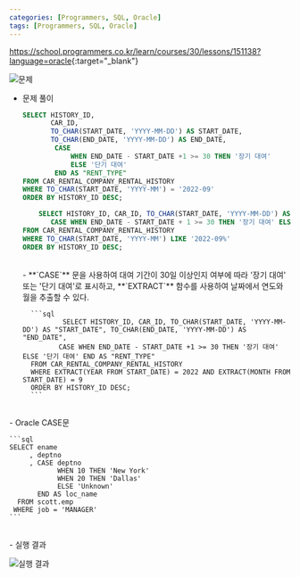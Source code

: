 ```yaml
---
categories: [Programmers, SQL, Oracle]
tags: [Programmers, SQL, Oracle] 
---
```


<https://school.programmers.co.kr/learn/courses/30/lessons/151138?language=oracle>{:target="_blank"}

![문제](/assets/img/programmers/sql/oracle/%E1%84%8C%E1%85%A1%E1%84%83%E1%85%A9%E1%86%BC%E1%84%8E%E1%85%A1_%E1%84%83%E1%85%A2%E1%84%8B%E1%85%A7_%E1%84%80%E1%85%B5%E1%84%85%E1%85%A9%E1%86%A8%E1%84%8B%E1%85%A6%E1%84%89%E1%85%A5_%E1%84%8C%E1%85%A1%E1%86%BC%E1%84%80%E1%85%B5%E2%80%A2%E1%84%83%E1%85%A1%E1%86%AB%E1%84%80%E1%85%B5_%E1%84%83%E1%85%A2%E1%84%8B%E1%85%A7_%E1%84%80%E1%85%AE%E1%84%87%E1%85%AE%E1%86%AB%E1%84%92%E1%85%A1%E1%84%80%E1%85%B5(1).png)

- 문제 풀이
    
    ```sql
    SELECT HISTORY_ID, 
           CAR_ID, 
           TO_CHAR(START_DATE, 'YYYY-MM-DD') AS START_DATE, 
           TO_CHAR(END_DATE, 'YYYY-MM-DD') AS END_DATE,
            CASE 
                WHEN END_DATE - START_DATE +1 >= 30 THEN '장기 대여'
                ELSE '단기 대여'
            END AS "RENT_TYPE"
    FROM CAR_RENTAL_COMPANY_RENTAL_HISTORY
    WHERE TO_CHAR(START_DATE, 'YYYY-MM') = '2022-09' 
    ORDER BY HISTORY_ID DESC;
    ```
    
    ```sql
    	SELECT HISTORY_ID, CAR_ID, TO_CHAR(START_DATE, 'YYYY-MM-DD') AS START_DATE, TO_CHAR(END_DATE, 'YYYY-MM-DD') AS END_DATE,
           CASE WHEN END_DATE - START_DATE + 1 >= 30 THEN '장기 대여' ELSE '단기 대여' END AS "RENT_TYPE"
    FROM CAR_RENTAL_COMPANY_RENTAL_HISTORY
    WHERE TO_CHAR(START_DATE, 'YYYY-MM') LIKE '2022-09%'
    ORDER BY HISTORY_ID DESC;
    ```
	
    <br>
    - **`CASE`** 문을 사용하여 대여 기간이 30일 이상인지 여부에 따라 '장기 대여' 또는 '단기 대여'로 표시하고, **`EXTRACT`** 함수를 사용하여 날짜에서 연도와 월을 추출할 수 있다.
        
        ```sql
        		SELECT HISTORY_ID, CAR_ID, TO_CHAR(START_DATE, 'YYYY-MM-DD') AS "START_DATE", TO_CHAR(END_DATE, 'YYYY-MM-DD') AS "END_DATE",
               CASE WHEN END_DATE - START_DATE +1 >= 30 THEN '장기 대여' ELSE '단기 대여' END AS "RENT_TYPE"
        FROM CAR_RENTAL_COMPANY_RENTAL_HISTORY
        WHERE EXTRACT(YEAR FROM START_DATE) = 2022 AND EXTRACT(MONTH FROM START_DATE) = 9
        ORDER BY HISTORY_ID DESC;
        ```


<br>
- Oracle CASE문
    
    ```sql
    SELECT ename
         , deptno
         , CASE deptno 
                WHEN 10 THEN 'New York'
                WHEN 20 THEN 'Dallas'
                ELSE 'Unknown'
           END AS loc_name
      FROM scott.emp
     WHERE job = 'MANAGER'
    ```

<br>
- 실행 결과

![실행 결과](/assets/img/programmers/sql/oracle/%E1%84%8C%E1%85%A1%E1%84%83%E1%85%A9%E1%86%BC%E1%84%8E%E1%85%A1_%E1%84%83%E1%85%A2%E1%84%8B%E1%85%A7_%E1%84%80%E1%85%B5%E1%84%85%E1%85%A9%E1%86%A8%E1%84%8B%E1%85%A6%E1%84%89%E1%85%A5_%E1%84%8C%E1%85%A1%E1%86%BC%E1%84%80%E1%85%B5%E2%80%A2%E1%84%83%E1%85%A1%E1%86%AB%E1%84%80%E1%85%B5_%E1%84%83%E1%85%A2%E1%84%8B%E1%85%A7_%E1%84%80%E1%85%AE%E1%84%87%E1%85%AE%E1%86%AB%E1%84%92%E1%85%A1%E1%84%80%E1%85%B5(2).png)